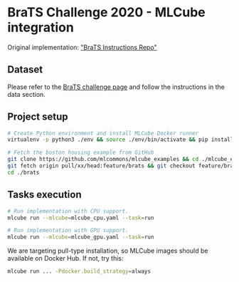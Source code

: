 # BraTS Challenge 2020 - MLCube integration

Original implementation: ["BraTS Instructions Repo"](https://github.com/BraTS/Instructions)

## Dataset

Please refer to the [BraTS challenge page](http://braintumorsegmentation.org/) and follow the instructions in the data section.

## Project setup

```bash
# Create Python environment and install MLCube Docker runner 
virtualenv -p python3 ./env && source ./env/bin/activate && pip install mlcube-docker

# Fetch the boston housing example from GitHub
git clone https://github.com/mlcommons/mlcube_examples && cd ./mlcube_examples
git fetch origin pull/xx/head:feature/brats && git checkout feature/brats
cd ./brats
```

## Tasks execution

```bash
# Run implementation with CPU support.
mlcube run --mlcube=mlcube_cpu.yaml --task=run

# Run implementation with GPU support.
mlcube run --mlcube=mlcube_gpu.yaml --task=run
```

We are targeting pull-type installation, so MLCube images should be available on Docker Hub. If not, try this:

```Bash
mlcube run ... -Pdocker.build_strategy=always
```

